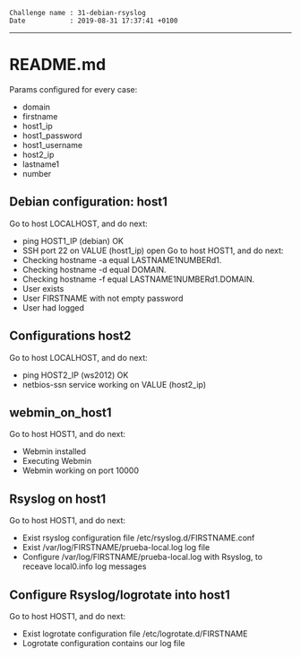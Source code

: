 ```
Challenge name : 31-debian-rsyslog
Date           : 2019-08-31 17:37:41 +0100
```
---
# README.md

Params configured for every case:
* domain
* firstname
* host1_ip
* host1_password
* host1_username
* host2_ip
* lastname1
* number

## Debian configuration: host1

Go to host LOCALHOST, and do next:
* ping HOST1_IP (debian) OK
* SSH port 22 on VALUE (host1_ip) open
Go to host HOST1, and do next:
* Checking hostname -a equal LASTNAME1NUMBERd1.
* Checking hostname -d equal DOMAIN.
* Checking hostname -f equal LASTNAME1NUMBERd1.DOMAIN.
* User <FIRSTNAME> exists
* User FIRSTNAME with not empty password 
* User <FIRSTNAME> had logged

## Configurations host2

Go to host LOCALHOST, and do next:
* ping HOST2_IP (ws2012) OK
* netbios-ssn service working on VALUE (host2_ip)

## webmin_on_host1

Go to host HOST1, and do next:
* Webmin installed
* Executing Webmin
* Webmin working on port 10000

## Rsyslog on host1

Go to host HOST1, and do next:
* Exist rsyslog configuration file /etc/rsyslog.d/FIRSTNAME.conf
* Exist /var/log/FIRSTNAME/prueba-local.log log file
* Configure /var/log/FIRSTNAME/prueba-local.log with Rsyslog, to receave local0.info log messages

## Configure Rsyslog/logrotate into host1

Go to host HOST1, and do next:
* Exist logrotate configuration file /etc/logrotate.d/FIRSTNAME
* Logrotate configuration contains our log file
